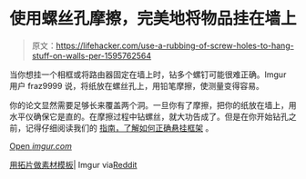 # 使用螺丝孔摩擦，完美地将物品挂在墙上

> 原文：<https://lifehacker.com/use-a-rubbing-of-screw-holes-to-hang-stuff-on-walls-per-1595762564>

当你想挂一个相框或将路由器固定在墙上时，钻多个螺钉可能很难正确。Imgur 用户 fraz9999 说，将纸放在螺丝孔上，用铅笔摩擦，使测量变得容易。



你的论文显然需要足够长来覆盖两个洞。一旦你有了摩擦，把你的纸放在墙上，用水平仪确保它是直的。在摩擦过程中钻螺丝，就大功告成了。但是在你开始钻孔之前，记得仔细阅读我们的 [指南，了解如何正确悬挂框架](https://lifehacker.com/how-to-hang-pictures-without-destroying-your-walls-5829198) 。

[Open *imgur.com*](http://imgur.com/a/B7rL1/embed)

[用拓片做素材模板](http://imgur.com/a/B7rL1)| Imgur via[Reddit](http://www.reddit.com/r/lifehacks/comments/28zzmj/lifehack_use_a_rubbing_to_make_a_template_for/)